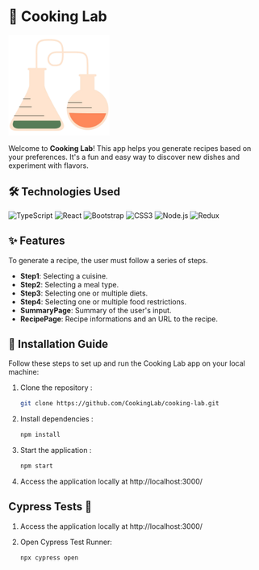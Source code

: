 # 🍳 Cooking Lab

<img src="public\cookingLabLogo1.png" alt="Cooking Lab Logo" width="200" height="200">

Welcome to **Cooking Lab**! This app helps you generate recipes based on your preferences. It's a fun and easy way to discover new dishes and experiment with flavors.

## 🛠 Technologies Used

![TypeScript](https://img.shields.io/badge/-TypeScript-007ACC?style=flat&logo=typescript&logoColor=white)
![React](https://img.shields.io/badge/-React-61DAFB?style=flat&logo=react&logoColor=white)
![Bootstrap](https://img.shields.io/badge/-Bootstrap-563D7C?style=flat&logo=bootstrap&logoColor=white)
![CSS3](https://img.shields.io/badge/-CSS3-1572B6?style=flat&logo=css3&logoColor=white)
![Node.js](https://img.shields.io/badge/-Node.js-339933?style=flat&logo=node.js&logoColor=white)
![Redux](https://img.shields.io/badge/-Redux-764ABC?style=flat&logo=redux&logoColor=white)

## ✨ Features

To generate a recipe, the user must follow a series of steps.

- **Step1**: Selecting a cuisine.
- **Step2**: Selecting a meal type.
- **Step3**: Selecting one or multiple diets.
- **Step4**: Selecting one or multiple food restrictions.
- **SummaryPage**: Summary of the user's input.
- **RecipePage**: Recipe informations and an URL to the recipe.

## 🚀 Installation Guide

Follow these steps to set up and run the Cooking Lab app on your local machine:

1. Clone the repository :
    ```sh
    git clone https://github.com/CookingLab/cooking-lab.git
    ```
2. Install dependencies :
    ```sh
    npm install
    ```

3. Start the application :
    ```sh
    npm start
    ```

4. Access the application locally at http://localhost:3000/

## Cypress Tests 🧪

1. Access the application locally at http://localhost:3000/

2. Open Cypress Test Runner:
    ```sh
    npx cypress open
    ```